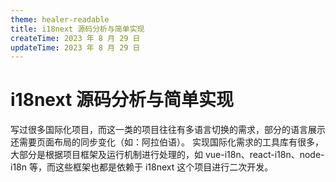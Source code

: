 ```yaml
---
theme: healer-readable
title: i18next 源码分析与简单实现
createTime: 2023 年 8 月 29 日
updateTime: 2023 年 8 月 29 日
---
```


# i18next 源码分析与简单实现
写过很多国际化项目，而这一类的项目往往有多语言切换的需求，部分的语言展示还需要页面布局的同步变化（如：阿拉伯语）。 实现国际化需求的工具库有很多，大部分是根据项目框架及运行机制进行处理的，如 vue-i18n、react-i18n、node-i18n 等，而这些框架也都是依赖于 i18next 这个项目进行二次开发。
